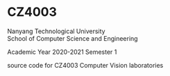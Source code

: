 # CZ4003

Nanyang Technological University  
School of Computer Science and Engineering

Academic Year 2020-2021 Semester 1

source code for CZ4003 Computer Vision laboratories
